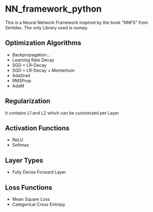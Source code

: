 # NN_framework_python
This is a Neural Network Framework inspired by the book "NNFS" from Sentdex. The only Library used is numpy.



## Optimization Algorithms
- Backpropagation...
- Learning Rate Decay
- SGD + LR-Decay
- SGD + LR-Decay + Momentum
- AdaGrad
- RMSProp
- AdaM

## Regularization
It contains L1 and L2 which can be customized per Layer

## Activation Functions
- ReLU
- Softmax

## Layer Types
- Fully Dense Forward Layer

## Loss Functions
- Mean Square Loss
- Categorical Cross Entropy
